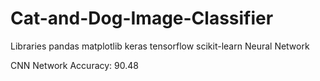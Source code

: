 # Cat-and-Dog-Image-Classifier

Libraries
pandas
matplotlib
keras
tensorflow
scikit-learn
Neural Network


CNN Network
Accuracy: 90.48
